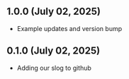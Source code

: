 ## 1.0.0 (July 02, 2025)
  - Example updates and version bump

## 0.1.0 (July 02, 2025)
  - Adding our slog to github

